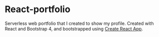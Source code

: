 # React-portfolio

Serverless web portfolio that I created to show my profile.
Created with React and Bootstrap 4, and bootstrapped using [Create React App](https://github.com/facebookincubator/create-react-app).
